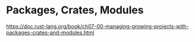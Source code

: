# Packages, Crates, Modules

https://doc.rust-lang.org/book/ch07-00-managing-growing-projects-with-packages-crates-and-modules.html

